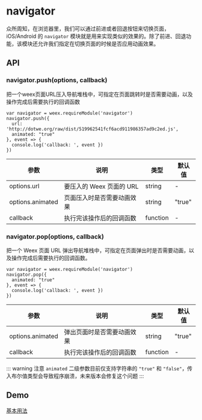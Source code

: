 # navigator
众所周知，在浏览器里，我们可以通过前进或者回退按钮来切换页面，iOS/Android 的 `navigator` 模块就是用来实现类似的效果的。除了前进、回退功能，该模块还允许我们指定在切换页面的时候是否应用动画效果。

## API
### navigator.push(options, callback)
把一个weex页面URL压入导航堆栈中，可指定在页面跳转时是否需要动画，以及操作完成后需要执行的回调函数

```js{2}
var navigator = weex.requireModule('navigator')
navigator.push({
  url: 'http://dotwe.org/raw/dist/519962541fcf6acd911986357ad9c2ed.js',
  animated: "true"
}, event => {
  console.log('callback: ', event })
})
```
| 参数        | 说明                | 类型   | 默认值  |
| ---------- | -------------      | -----  | ----- |
| options.url        | 要压入的 Weex 页面的 URL | string | -     |
| options.animated   | 页面压入时是否需要动画效果 | string | "true"   |
| callback   | 执行完该操作后的回调函数 | function | -  |

### navigator.pop(options, callback)
把一个 Weex 页面 URL 弹出导航堆栈中，可指定在页面弹出时是否需要动画，以及操作完成后需要执行的回调函数。

```js{2}
var navigator = weex.requireModule('navigator')
navigator.pop({
  animated: "true"
}, event => {
  console.log('callback: ', event })
})
```
| 参数        | 说明                | 类型   | 默认值  |
| ---------- | -------------      | -----  | ----- |
| options.animated   | 弹出页面时是否需要动画效果 | string | "true"   |
| callback   | 执行完该操作后的回调函数 | function | -  |

::: warning 注意
`animated` 二级参数目前仅支持字符串的 `"true"` 和 `"false"`，传入布尔值类型会导致程序崩溃，未来版本会修复这个问题
:::

## Demo
[基本用法](http://dotwe.org/vue/5546f1dbd7537a6729cb03c687e885a8)
<IPhoneImg imgSrc="https://img.alicdn.com/tfs/TB10KNeokvoK1RjSZFDXXXY3pXa-544-960.gif" />